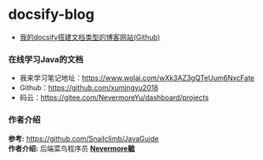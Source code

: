 # docsify-blog

- [我的docsify搭建文档类型的博客网站(Github)](https://xumingyu2018.github.io/docsify-blog/)

### 在线学习Java的文档

- 我来学习笔记地址：https://www.wolai.com/wXk3AZ3gQTeUum6NxcFate
- Github：https://github.com/xumingyu2018
- 码云：https://gitee.com/NevermoreYu/dashboard/projects

### 作者介绍

**参考:**  https://github.com/Snailclimb/JavaGuide    
**作者介绍:**  后端菜鸟程序员  **[Nevermore毓](https://github.com/xumingyu2018)** 
